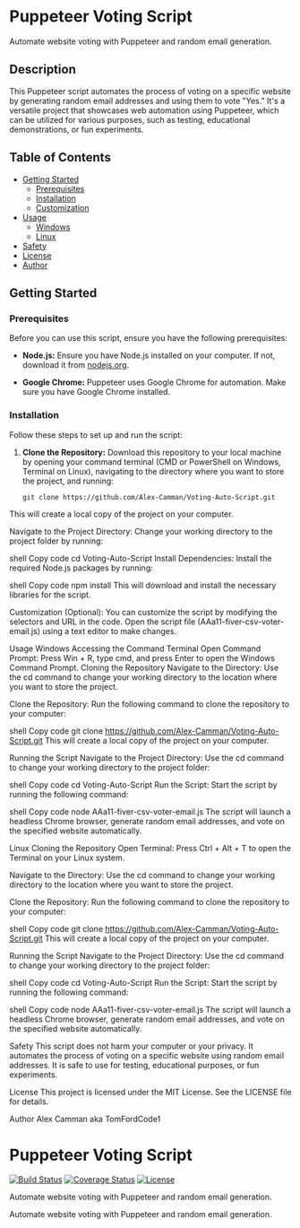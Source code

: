 # Puppeteer Voting Script

Automate website voting with Puppeteer and random email generation.

## Description

This Puppeteer script automates the process of voting on a specific website by generating random email addresses and using them to vote "Yes." It's a versatile project that showcases web automation using Puppeteer, which can be utilized for various purposes, such as testing, educational demonstrations, or fun experiments.

## Table of Contents

- [Getting Started](#getting-started)
  - [Prerequisites](#prerequisites)
  - [Installation](#installation)
  - [Customization](#customization)
- [Usage](#usage)
  - [Windows](#windows)
  - [Linux](#linux)
- [Safety](#safety)
- [License](#license)
- [Author](#author)

## Getting Started

### Prerequisites

Before you can use this script, ensure you have the following prerequisites:

- **Node.js:** Ensure you have Node.js installed on your computer. If not, download it from [nodejs.org](https://nodejs.org/).

- **Google Chrome:** Puppeteer uses Google Chrome for automation. Make sure you have Google Chrome installed.

### Installation

Follow these steps to set up and run the script:

1. **Clone the Repository:** Download this repository to your local machine by opening your command terminal (CMD or PowerShell on Windows, Terminal on Linux), navigating to the directory where you want to store the project, and running:

   ```shell
   git clone https://github.com/Alex-Camman/Voting-Auto-Script.git
This will create a local copy of the project on your computer.

Navigate to the Project Directory: Change your working directory to the project folder by running:

shell
Copy code
cd Voting-Auto-Script
Install Dependencies: Install the required Node.js packages by running:

shell
Copy code
npm install
This will download and install the necessary libraries for the script.

Customization (Optional): You can customize the script by modifying the selectors and URL in the code. Open the script file (AAa11-fiver-csv-voter-email.js) using a text editor to make changes.

Usage
Windows
Accessing the Command Terminal
Open Command Prompt: Press Win + R, type cmd, and press Enter to open the Windows Command Prompt.
Cloning the Repository
Navigate to the Directory: Use the cd command to change your working directory to the location where you want to store the project.

Clone the Repository: Run the following command to clone the repository to your computer:

shell
Copy code
git clone https://github.com/Alex-Camman/Voting-Auto-Script.git
This will create a local copy of the project on your computer.

Running the Script
Navigate to the Project Directory: Use the cd command to change your working directory to the project folder:

shell
Copy code
cd Voting-Auto-Script
Run the Script: Start the script by running the following command:

shell
Copy code
node AAa11-fiver-csv-voter-email.js
The script will launch a headless Chrome browser, generate random email addresses, and vote on the specified website automatically.

Linux
Cloning the Repository
Open Terminal: Press Ctrl + Alt + T to open the Terminal on your Linux system.

Navigate to the Directory: Use the cd command to change your working directory to the location where you want to store the project.

Clone the Repository: Run the following command to clone the repository to your computer:

shell
Copy code
git clone https://github.com/Alex-Camman/Voting-Auto-Script.git
This will create a local copy of the project on your computer.

Running the Script
Navigate to the Project Directory: Use the cd command to change your working directory to the project folder:

shell
Copy code
cd Voting-Auto-Script
Run the Script: Start the script by running the following command:

shell
Copy code
node AAa11-fiver-csv-voter-email.js
The script will launch a headless Chrome browser, generate random email addresses, and vote on the specified website automatically.

Safety
This script does not harm your computer or your privacy. It automates the process of voting on a specific website using random email addresses. It is safe to use for testing, educational purposes, or fun experiments.

License
This project is licensed under the MIT License. See the LICENSE file for details.

Author
Alex Camman aka TomFordCode1

# Puppeteer Voting Script

[![Build Status](https://travis-ci.com/Alex-Camman/Voting-Auto-Script.svg?branch=main)](https://travis-ci.com/Alex-Camman/Voting-Auto-Script)
[![Coverage Status](https://img.shields.io/badge/Coverage-100%25-success.svg)](https://coveralls.io/github/Alex-Camman/Voting-Auto-Script?branch=main)
[![License](https://img.shields.io/badge/License-MIT-blue.svg)](https://opensource.org/licenses/MIT)

Automate website voting with Puppeteer and random email generation.


Automate website voting with Puppeteer and random email generation.
